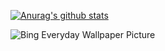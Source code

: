 [![Anurag's github stats](https://github-readme-stats.vercel.app/api?username=EternalTimes)](https://github.com/anuraghazra/github-readme-stats)

![Bing Everyday Wallpaper Picture](https://uploadbeta.com/api/pictures/random/?key=BingEverydayWallpaperPicture)
